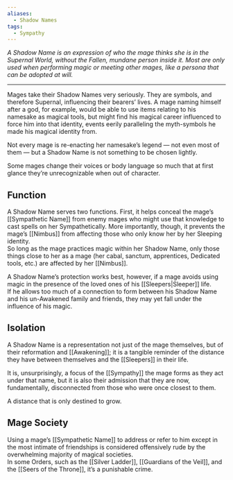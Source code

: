 ```yaml
---
aliases:
  - Shadow Names
tags:
  - Sympathy
---
```

_A Shadow Name is an expression of who the mage thinks she is in the Supernal World, without the Fallen, mundane person inside it. Most are only used when performing magic or meeting other mages, like a persona that can be adopted at will._

---

Mages take their Shadow Names very seriously. They are symbols, and therefore Supernal, influencing their bearers’ lives. A mage naming himself after a god, for example, would be able to use items relating to his namesake as magical tools, but might find his magical career influenced to force him into that identity, events eerily paralleling the myth-symbols he made his magical identity from. 

Not every mage is re-enacting her namesake’s legend — not even most of them — but a Shadow Name is not something to be chosen lightly.

Some mages change their voices or body language so much that at first glance they’re unrecognizable when out of character.

## Function

A Shadow Name serves two functions. First, it helps conceal the mage’s [[Sympathetic Name]] from enemy mages who might use that knowledge to cast spells on her Sympathetically. More importantly, though, it prevents the mage’s [[Nimbus]] from affecting those who only know her by her Sleeping identity.\
So long as the mage practices magic within her Shadow Name, only those things close to her as a mage (her cabal, sanctum, apprentices, Dedicated tools, etc.) are affected by her [[Nimbus]].

A Shadow Name’s protection works best, however, if a mage avoids using magic in the presence of the loved ones of his [[Sleepers|Sleeper]] life.\
If he allows too much of a connection to form between his Shadow Name and his un-Awakened family and friends, they may yet fall under the influence of his magic.

## Isolation

A Shadow Name is a representation not just of the mage themselves, but of their reformation and [[Awakening]]; it is a tangible reminder of the distance they have between themselves and the [[Sleepers]] in their life.

It is, unsurprisingly, a focus of the [[Sympathy]] the mage forms as they act under that name, but it is also their admission that they are now, fundamentally, disconnected from those who were once closest to them.

A distance that is only destined to grow.

## Mage Society

Using a mage’s [[Sympathetic Name]] to address or refer to him except in the most intimate of friendships is considered offensively rude by the overwhelming majority of magical societies.\
In some Orders, such as the [[Silver Ladder]], [[Guardians of the Veil]], and the [[Seers of the Throne]], it’s a punishable crime.